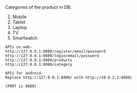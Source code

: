 Categories of the product in DB:
1. Mobile 
2. Tablet
3. Laptop
4. TV
5. Smartwatch


```
APIs on web- 
http://127.0.0.1:8080/register/email/password
http://127.0.0.1:8080/login/email/password
http://127.0.0.1:8080/products
http://127.0.0.1:8080/category

APIs for android- 
Replace http://127.0.0.1:8080/ with http://10.0.2.2:8080/

(PORT is 8080)
```